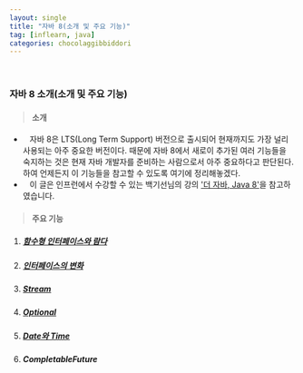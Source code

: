 ```yaml
---
layout: single
title: "자바 8(소개 및 주요 기능)"
tag: [inflearn, java]
categories: chocolaggibbiddori
---
```


<br>

### 자바 8 소개(소개 및 주요 기능)

> #### 소개

- &nbsp;&nbsp; 자바 8은 LTS(Long Term Support) 버전으로 출시되어 현재까지도 가장 널리 사용되는 아주 중요한 버전이다.
때문에 자바 8에서 새로이 추가된 여러 기능들을 숙지하는 것은 현재 자바 개발자를 준비하는 사람으로서 아주 중요하다고 판단된다. 하여 언제든지 이 기능들을 참고할 수 있도록 여기에 정리해놓겠다.
- &nbsp;&nbsp; 이 글은 인프런에서 수강할 수 있는 백기선님의 강의 ['더 자바, Java 8'](https://www.inflearn.com/course/the-java-java8/dashboard)을 참고하였습니다.

> #### 주요 기능

1. ##### [함수형 인터페이스와 람다](/chocolaggibbiddori/the-java-8-section-1)

2. ##### [인터페이스의 변화](/chocolaggibbiddori/the-java-8-section-2)

3. ##### [Stream](/chocolaggibbiddori/the-java-8-section-3)

4. ##### [Optional](/chocolaggibbiddori/the-java-8-section-4)

5. ##### [Date와 Time](/chocolaggibbiddori/the-java-8-section-5)

6. ##### CompletableFuture